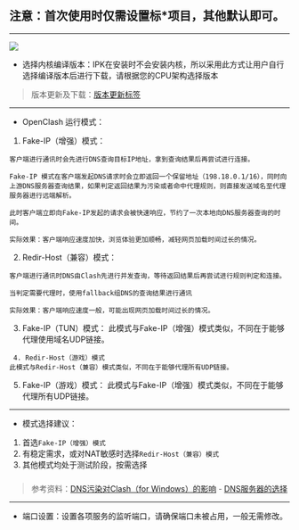 ## 注意：首次使用时仅需设置标*项目，其他默认即可。
***
![](https://github.com/vernesong/OpenClash/raw/master/img/set1.png)

* 选择内核编译版本：IPK在安装时不会安装内核，所以采用此方式让用户自行选择编译版本后进行下载，请根据您的CPU架构选择版本
> 版本更新及下载：[版本更新标签](https://github.com/vernesong/OpenClash/wiki/%E7%89%88%E6%9C%AC%E6%9B%B4%E6%96%B0)
***

* OpenClash 运行模式：
 1. Fake-IP（增强）模式：
```
客户端进行通讯时会先进行DNS查询目标IP地址，拿到查询结果后再尝试进行连接。

Fake-IP 模式在客户端发起DNS请求时会立即返回一个保留地址（198.18.0.1/16），同时向上游DNS服务器查询结果，如果判定返回结果为污染或者命中代理规则，则直接发送域名至代理服务器进行远端解析。

此时客户端立即向Fake-IP发起的请求会被快速响应，节约了一次本地向DNS服务器查询的时间。

实际效果：客户端响应速度加快，浏览体验更加顺畅，减轻网页加载时间过长的情况。
```
 2. Redir-Host（兼容）模式：
```
客户端进行通讯时DNS由Clash先进行并发查询，等待返回结果后再尝试进行规则判定和连接。

当判定需要代理时，使用fallback组DNS的查询结果进行通讯

实际效果：客户端响应速度一般，可能出现网页加载时间过长的情况。
```
 3. Fake-IP（TUN）模式：
此模式与Fake-IP（增强）模式类似，不同在于能够代理使用域名UDP链接。
```
 4. Redir-Host（游戏）模式
此模式与Redir-Host（兼容）模式类似，不同在于能够代理所有UDP链接。
```
 5. Fake-IP（游戏）模式：
此模式与Fake-IP（增强）模式类似，不同在于能够代理所有UDP链接。
***
* 模式选择建议：
1. 首选`Fake-IP（增强）模式`
2. 有稳定需求，或对NAT敏感时选择`Redir-Host（兼容）模式`
3. 其他模式均处于测试阶段，按需选择
###
> 参考资料：[DNS污染对Clash（for Windows）的影响](https://github.com/Fndroid/clash_for_windows_pkg/wiki/DNS污染对Clash（for-Windows）的影响) - [DNS服务器的选择](https://github.com/vernesong/OpenClash/wiki/DNS设置)
***

* 端口设置：设置各项服务的监听端口，请确保端口未被占用，一般无需修改。
